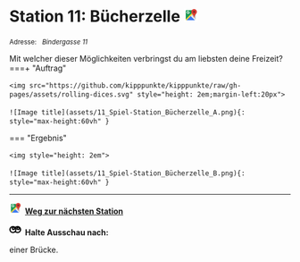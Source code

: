 # Station 11: Bücherzelle  <a href="https://www.google.com/maps/dir/?api=1&travelmode=walking&destination=47.8030586,13.0202307"><img src="https://github.com/kipppunkte/kipppunkte/raw/gh-pages/assets/google-maps.svg" width="24" height="24"></a>

<small>Adresse:<em style="margin-left: 10px">Bindergasse 11</em></small>



Mit welcher dieser Möglichkeiten verbringst du am liebsten deine Freizeit?
===+ "Auftrag" 

    <img src="https://github.com/kipppunkte/kipppunkte/raw/gh-pages/assets/rolling-dices.svg" style="height: 2em;margin-left:20px">

    ![Image title](assets/11_Spiel-Station_Bücherzelle_A.png){: style="max-height:60vh" }


=== "Ergebnis"

    <img style="height: 2em">

    ![Image title](assets/11_Spiel-Station_Bücherzelle_B.png){: style="max-height:60vh" }





____

<a href="https://www.google.com/maps/dir/?api=1&travelmode=walking&destination=47.8031209,13.0193623"><img src="https://github.com/kipppunkte/kipppunkte/raw/gh-pages/assets/google-maps.svg" style="height: 1.5em;margin-right: 0.5em"></a>**[Weg zur nächsten Station](https://www.google.com/maps/dir/?api=1&travelmode=walking&destination=47.8031209,13.0193623)**



<img src="https://github.com/kipppunkte/kipppunkte/raw/gh-pages/assets/eyes.svg" style="height: 1.5em;background: white;margin-right: 0.5em">**Halte Ausschau nach:**

einer Brücke.